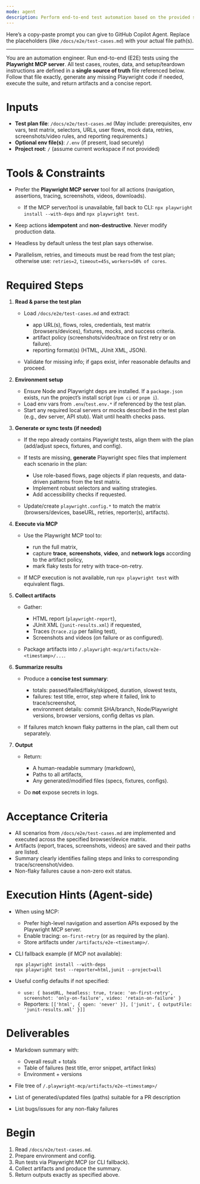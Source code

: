 ```yaml
---
mode: agent
description: Perform end-to-end test automation based on the provided specifications.
---
```

Here’s a copy-paste prompt you can give to GitHub Copilot Agent.
Replace the placeholders (like `/docs/e2e/test-cases.md`) with your actual file path(s).

---
You are an automation engineer. Run end-to-end (E2E) tests using the **Playwright MCP server**.
All test cases, routes, data, and setup/teardown instructions are defined in a **single source of truth** file referenced below.
Follow that file exactly, generate any missing Playwright code if needed, execute the suite, and return artifacts and a concise report.

# Inputs

* **Test plan file**: `/docs/e2e/test-cases.md`
  (May include: prerequisites, env vars, test matrix, selectors, URLs, user flows, mock data, retries, screenshots/video rules, and reporting requirements.)
* **Optional env file(s)**: `/.env` (if present, load securely)
* **Project root**: `/` (assume current workspace if not provided)

# Tools & Constraints

* Prefer the **Playwright MCP server** tool for all actions (navigation, assertions, tracing, screenshots, videos, downloads).

  * If the MCP server/tool is unavailable, fall back to CLI: `npx playwright install --with-deps` and `npx playwright test`.
* Keep actions **idempotent** and **non-destructive**. Never modify production data.
* Headless by default unless the test plan says otherwise.
* Parallelism, retries, and timeouts must be read from the test plan; otherwise use: `retries=2`, `timeout=45s`, `workers=50% of cores`.

# Required Steps

1. **Read & parse the test plan**

   * Load `/docs/e2e/test-cases.md` and extract:

     * app URL(s), flows, roles, credentials, test matrix (browsers/devices), fixtures, mocks, and success criteria.
     * artifact policy (screenshots/video/trace on first retry or on failure).
     * reporting format(s) (HTML, JUnit XML, JSON).
   * Validate for missing info; if gaps exist, infer reasonable defaults and proceed.

2. **Environment setup**

   * Ensure Node and Playwright deps are installed. If a `package.json` exists, run the project’s install script (`npm ci` or `pnpm i`).
   * Load env vars from `.env`/`test.env.*` if referenced by the test plan.
   * Start any required local servers or mocks described in the test plan (e.g., dev server, API stub). Wait until health checks pass.

3. **Generate or sync tests (if needed)**

   * If the repo already contains Playwright tests, align them with the plan (add/adjust specs, fixtures, and config).
   * If tests are missing, **generate** Playwright spec files that implement each scenario in the plan:

     * Use role-based flows, page objects if plan requests, and data-driven patterns from the test matrix.
     * Implement robust selectors and waiting strategies.
     * Add accessibility checks if requested.
   * Update/create `playwright.config.*` to match the matrix (browsers/devices, baseURL, retries, reporter(s), artifacts).

4. **Execute via MCP**

   * Use the Playwright MCP tool to:

     * run the full matrix,
     * capture **trace**, **screenshots**, **video**, and **network logs** according to the artifact policy,
     * mark flaky tests for retry with trace-on-retry.
   * If MCP execution is not available, run `npx playwright test` with equivalent flags.

5. **Collect artifacts**

   * Gather:

     * HTML report (`playwright-report`),
     * JUnit XML (`junit-results.xml`) if requested,
     * Traces (`trace.zip` per failing test),
     * Screenshots and videos (on failure or as configured).
   * Package artifacts into `/.playwright-mcp/artifacts/e2e-<timestamp>/...`.

6. **Summarize results**

   * Produce a **concise test summary**:

     * totals: passed/failed/flaky/skipped, duration, slowest tests,
     * failures: test title, error, step where it failed, link to trace/screenshot,
     * environment details: commit SHA/branch, Node/Playwright versions, browser versions, config deltas vs plan.
   * If failures match known flaky patterns in the plan, call them out separately.

7. **Output**

   * Return:

     * A human-readable summary (markdown),
     * Paths to all artifacts,
     * Any generated/modified files (specs, fixtures, configs).
   * Do **not** expose secrets in logs.

# Acceptance Criteria

* All scenarios from `/docs/e2e/test-cases.md` are implemented and executed across the specified browser/device matrix.
* Artifacts (report, traces, screenshots, videos) are saved and their paths are listed.
* Summary clearly identifies failing steps and links to corresponding trace/screenshot/video.
* Non-flaky failures cause a non-zero exit status.

# Execution Hints (Agent-side)

* When using MCP:

  * Prefer high-level navigation and assertion APIs exposed by the Playwright MCP server.
  * Enable tracing: `on-first-retry` (or as required by the plan).
  * Store artifacts under `/artifacts/e2e-<timestamp>/`.
* CLI fallback example (if MCP not available):

  ```
  npx playwright install --with-deps
  npx playwright test --reporter=html,junit --project=all
  ```
* Useful config defaults if not specified:

  * `use: { baseURL, headless: true, trace: 'on-first-retry', screenshot: 'only-on-failure', video: 'retain-on-failure' }`
  * Reporters: `[['html', { open: 'never' }], ['junit', { outputFile: 'junit-results.xml' }]]`

# Deliverables

* Markdown summary with:

  * Overall result + totals
  * Table of failures (test title, error snippet, artifact links)
  * Environment + versions
* File tree of `/.playwright-mcp/artifacts/e2e-<timestamp>/`
* List of generated/updated files (paths) suitable for a PR description
* List bugs/issues for any non-flaky failures

# Begin

1. Read `/docs/e2e/test-cases.md`.
2. Prepare environment and config.
3. Run tests via Playwright MCP (or CLI fallback).
4. Collect artifacts and produce the summary.
5. Return outputs exactly as specified above.
